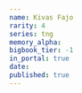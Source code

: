 ```yaml
---
name: Kivas Fajo
rarity: 4
series: tng
memory_alpha:
bigbook_tier: -1
in_portal: true
date:
published: true
---
```



